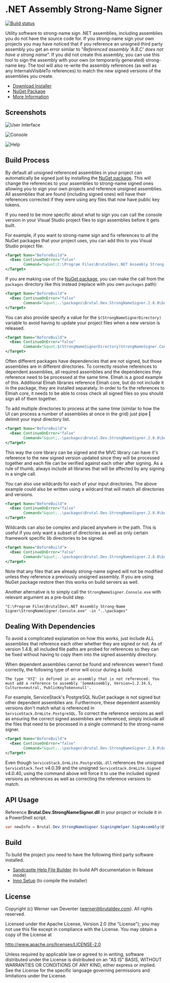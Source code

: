 .NET Assembly Strong-Name Signer
=================
[![Build status](https://ci.appveyor.com/api/projects/status/www2a5bfbrwn8piu)](https://ci.appveyor.com/project/brutaldev/strongnamesigner)

Utility software to strong-name sign .NET assemblies, including assemblies you do not have the source code for. If you strong-name sign your own projects you may have noticed that if you reference an unsigned third party assembly you get an error similar to "*Referenced assembly 'A.B.C' does not have a strong name*". If you did not create this assembly, you can use this tool to sign the assembly with your own (or temporarily generated) strong-name key. The tool will also re-write the assembly references (as well as any InternalsVisibleTo references) to match the new signed versions of the assemblies you create.

* [Download Installer](https://brutaldev.com/download/StrongNameSigner_Setup.exe)
* [NuGet Package](https://www.nuget.org/packages/Brutal.Dev.StrongNameSigner/)
* [More Information](https://brutaldev.com/post/2013/10/18/NET-Assembly-Strong-Name-Signer)

Screenshots
-----------
![User Interface](https://raw.github.com/brutaldev/StrongNameSigner/master/screenshots/StrongNameSigner_UI.png)

![Console](https://raw.github.com/brutaldev/StrongNameSigner/master/screenshots/StrongNameSigner_Console.png)

![Help](https://raw.github.com/brutaldev/StrongNameSigner/master/screenshots/StrongNameSigner_Help.png)

Build Process
-------------
By default all unsigned referenced assemblies in your project can automatically be signed just by installing the [NuGet package](https://www.nuget.org/packages/Brutal.Dev.StrongNameSigner/).
This will change the references to your assemblies to strong-name signed ones allowing you to sign your own projects and reference unsigned assemblies. All assemblies that are found (including signed ones) will have their references corrected if they were using any files that now have public key tokens.

If you need to be more specific about what to sign you can call the console version in your Visual Studio project files to sign assemblies before it gets built.

For example, if you want to strong-name sign and fix references to all the NuGet packages that your project uses, you can add this to you Visual Studio project file:

```xml
<Target Name="BeforeBuild">
  <Exec ContinueOnError="false"
        Command="&quot;C:\Program Files\BrutalDev\.NET Assembly Strong-Name Signer\StrongNameSigner.Console.exe&quot; -in &quot;..\packages&quot;" />
</Target>
```

If you are making use of the [NuGet package](https://www.nuget.org/packages/Brutal.Dev.StrongNameSigner/), you can make the call from the `packages` directory like this instead (replace with you own `packages` path):

```xml
<Target Name="BeforeBuild">
  <Exec ContinueOnError="false"
        Command="&quot;..\packages\Brutal.Dev.StrongNameSigner.2.8.0\build\StrongNameSigner.Console.exe&quot; -in &quot;..\packages&quot;" />
</Target>
```

You can also provide specify a value for the `$(StrongNameSignerDirectory)` variable to avoid having to update your project files when a new version is released.
```xml
<Target Name="BeforeBuild">
  <Exec ContinueOnError="false"
        Command="&quot;$(StrongNameSignerDirectory)StrongNameSigner.Console.exe&quot; -in &quot;..\packages&quot;" />
</Target>
```

Often different packages have dependencies that are not signed, but those assemblies are in different directories. To correctly resolve references to dependent assemblies, all required assemblies and the dependencies they reference need to be processed at the same time.
Elmah is a good example of this. Additional Elmah libraries reference Elmah core, but do not include it in the package, they are installed separately. In order to fix the references to Elmah core, it needs to be able to cross check all signed files so you should sign all of them together.

To add multiple directories to process at the same time (similar to how the UI can process a number of assemblies at once in the grid) just pipe **|** delimit your input directory list.

```xml
<Target Name="BeforeBuild">
  <Exec ContinueOnError="false"
        Command="&quot;..\packages\Brutal.Dev.StrongNameSigner.2.8.0\build\StrongNameSigner.Console.exe&quot; -in &quot;..\packages\elmah.corelibrary.1.2.2|..\packages\Elmah.MVC.2.8.0&quot;" />
</Target>
```

This way the core library can be signed and the MVC library can have it's reference to the new signed version updated since they will be processed together and each file can be verified against each other after signing.
As a rule of thumb, always include all libraries that will be affected by any signing in a single call.

You can also use wildcards for each of your input directories. The above example could also be written using a wildcard that will match all directories and versions.

```xml
<Target Name="BeforeBuild">
  <Exec ContinueOnError="false"
        Command="&quot;..\packages\Brutal.Dev.StrongNameSigner.2.8.0\build\StrongNameSigner.Console.exe&quot; -in &quot;..\packages\elmah.*&quot;" />
</Target>
```

Wildcards can also be complex and placed anywhere in the path. This is useful if you only want a subset of directories as well as only certain framework specific lib directories to be signed.

```xml
<Target Name="BeforeBuild">
  <Exec ContinueOnError="false"
        Command="&quot;..\packages\Brutal.Dev.StrongNameSigner.2.8.0\build\StrongNameSigner.Console.exe&quot; -in &quot;..\packages\Microsoft.*.Security*\*\net45&quot;" />
</Target>
```

Note that any files that are already strong-name signed will not be modified unless they reference a previously unsigned assembly. If you are using NuGet package restore then this works on build servers as well.

Another alternative is to simply call the `StrongNameSigner.Console.exe` with relevant argument as a pre-build step.

`"C:\Program Files\BrutalDev\.NET Assembly Strong-Name Signer\StrongNameSigner.Console.exe" -in "..\packages"`

Dealing With Dependencies
-------------------------

To avoid a complicated explanation on how this works, just include ALL assemblies that reference each other whether they are signed or not. As of version 1.4.8, all included file paths are probed for references so they can be fixed without having to copy them into the signed assembly directory.

When dependent assemblies cannot be found and references weren't fixed correctly, the following type of error will occur during a build.

```
The type 'XYZ' is defined in an assembly that is not referenced. You must add a reference to assembly 'SomeAssembly, Version=1.2.34.5, Culture=neutral, PublicKeyToken=null'.
```

For example, ServiceStack's PostgreSQL NuGet package is not signed but other dependent assemblies are. Furthermore, these dependent assembly versions don't match what is referenced in `ServiceStack.OrmLite.PostgreSQL`. To correct the reference versions as well as ensuring the correct signed assemblies are referenced, simply include all the files that need to be processed in a single command to the strong-name signer.

```xml
<Target Name="BeforeBuild">
  <Exec ContinueOnError="false"
        Command="&quot;..\packages\Brutal.Dev.StrongNameSigner.2.8.0\build\StrongNameSigner.Console.exe&quot; -in &quot;..\packages\ServiceStack.OrmLite.PostgreSQL.4.0.40\lib\net40|..\packages\ServiceStack.Text.Signed.4.0.40\lib\net40|..\packages\ServiceStack.OrmLite.Signed.4.0.40&quot;" />
</Target>
```

Even though `ServiceStack.OrmLite.PostgreSQL.dll` references the unsigned `ServiceStack.Text` v4.0.39 and the unsigned `ServiceStack.OrmLite.Signed` v4.0.40, using the command above will force it to use the included signed versions as references as well as correcting the reference versions to match.

API Usage
---------
Reference **Brutal.Dev.StrongNameSigner.dll** in your project or include it in a PowerShell script.

```csharp
var newInfo = Brutal.Dev.StrongNameSigner.SigningHelper.SignAssembly(@"C:\MyAssembly.dll");
```

Build
-----

To build the project you need to have the following third party software installed.
 - [Sandcastle Help File Builder](https://github.com/EWSoftware/SHFB/) (to build API documentation in Release mode)
 - [Inno Setup](http://www.jrsoftware.org/isdl.php) (to compile the installer)

License
-------

Copyright (c) Werner van Deventer (werner@brutaldev.com).  All rights reserved.

Licensed under the Apache License, Version 2.0 (the "License"); you
may not use this file except in compliance with the License. You may
obtain a copy of the License at

http://www.apache.org/licenses/LICENSE-2.0

Unless required by applicable law or agreed to in writing, software
distributed under the License is distributed on an "AS IS" BASIS,
WITHOUT WARRANTIES OR CONDITIONS OF ANY KIND, either express or
implied. See the License for the specific language governing permissions
and limitations under the License.

